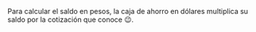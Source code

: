 Para calcular el saldo en pesos, la caja de ahorro en dólares multiplica su saldo por la cotización que conoce :wink:.